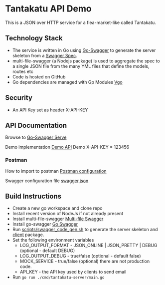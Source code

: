 # Tantakatu API Demo


This is a JSON over HTTP service for a flea-market-like called Tantakatu.


## Technology Stack

* The service is written in Go using [Go-Swagger](https://github.com/go-swagger/go-swagger) to generate the server skeleton from a [Swagger Spec](spec).
* multi-file-swagger (a Nodejs package) is used to aggregate the spec to a single JSON file from the many YML files that define the models, routes etc
* Code is hosted on GitHub
* Go dependencies are managed with Gp Modules [Vgo](https://blog.golang.org/using-go-modules)

## Security

* An API Key set as header X-API-KEY 

## API Documentation

Browse to [Go-Swagger Serve](http://tantakatuapi-env.33g5bq4rrd.us-east-1.elasticbeanstalk.com:8080/docs) 

Demo implementation [Demo API](http://tantakatuapi-env.33g5bq4rrd.us-east-1.elasticbeanstalk.com)
Demo X-API-KEY = 123456

### Postman 

How to import to postman [Postman configuration](https://learning.getpostman.com/docs/postman/collections/working_with_openAPI/)

Swagger configuration file  [swagger,json](http://tantakatuapi-env.33g5bq4rrd.us-east-1.elasticbeanstalk.com/swagger.json)

 
## Build Instructions

* Create a new go workspace and clone repo
* Install recent version of NodeJs if not already present
* Install multi-file-swagger [Multi-file Swagger](https://github.com/mohsen1/multi-file-swagger-example)
* Install go-swagger [Go Swagger](https://github.com/go-swagger/go-swagger)
* Run [scripts/swagger_code_gen.sh](scripts/swagger_code_gen.sh) to generate the server skeleton and [client](client) package.
* Set the following environment variables
    * LOG_OUTPUT_FORMAT - JSON_ONLINE | JSON_PRETTY | DEBUG (optional - default DEBUG)
    * LOG_OUTPUT_DEBUG - true/false (optional - default false)
    * MOCK_SERVICE - true/false (optional) there are not production code.
    * API_KEY - the API key used by clients to send email
* Run `go run ./cmd/tantakatu-server/main.go`
